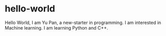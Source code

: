 # hello-world
Hello World,
   I am Yu Pan, a new-starter in programming. I am interested in Machine learning. I am learning Python and C++.
